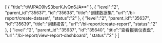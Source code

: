 [
	{
		"title":"tWJPAO9lvS3burKJvQn6JA=="
	},
	{
		"level":"2",
		"parent_id":"35637",
		"id":"35638",
		"title":"创建数据集",
		"url":"/bi-report/create-dataset",
		"status":"2"
	},
	{
		"level":"2",
		"parent_id":"35637",
		"id":"35639",
		"title":"创建报告",
		"url":"/bi-report/create-report",
		"status":"2"
	},
	{
		"level":"2",
		"parent_id":"35637",
		"id":"35640",
		"title":"查看报表仪表盘",
		"url":"/bi-report/view-report-dashboard",
		"status":"2"
	}
]
